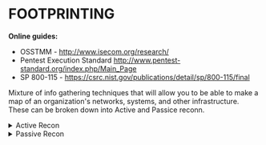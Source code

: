 # FOOTPRINTING

**Online guides:** 
- OSSTMM - http://www.isecom.org/research/
- Pentest Execution Standard http://www.pentest-standard.org/index.php/Main_Page
- SP 800-115 - https://csrc.nist.gov/publications/detail/sp/800-115/final

Mixture of info gathering techniques that will allow you to be able to make a map of an organization's networks, systems, 
and other infrastructure. These can be broken down into Active and Passice reconn.

<details>
<summary> Active Recon</summary>
 <br>
 Any recon that involves "touching" the targets systems.
 - host scanning
 - vulnerability scanning
 
Note: Scans can disrupt services on target systems, so make sure you have permission (can be illegal).
Big cloub providers such as MS Azure and Amazon Web Servics require a vulnerability or Pen Test Form 
before using their infrastructure for scans.

**Note forward and reverse DNS lookups and zone transfer attempts are considered ACTIVE RECON**

Traceroute, TTL, and responses from devices help map the targets Topology.

When using tools that generate a topology based on scans keep in mind that info may not be 100% accurate.

When scanning keep variables in mind such as wireless vs wired network and if there are VMs on scanned devices.

<details>
<summary>Port scanners:</summary>
 <br>
 Preform: 
 
  **Host Discovery -**
   Ping, just discovering the host.
  
  **Port Scanning/ Service ID -**
   PORTS: 
    Well Known or System Ports - 0 to 1023
    Registered - 1024 to 49151
 
   States:
    open - service is accessible
    closed - service is not accessible (pings may get a response that the port/ host is not found)
    filtered - firewall or similar is in place ( pings ususally not responsed to/ timeout)
 
  **Service Version ID -**
   Connecting to the port and grabbing its banner. Comparing its responses to signatures of known services.
 
   **OS ID -**
    Identifying the OS based on its network traffic/responses to scans.
    TCP/IP stack fingerprining that focus on comparing responses to TCP and UDP packets.
    TCP options they support, order the packets are sent in, and other details that can help guess the OS.


 <details>
 <summary>Common Tools</summary>
 <br>
 <details>
 <summary>Nmap/Zenmap:</summary>
 <br>
  -O OS discovery flag
  -sS SYN Scan
  -sT SYN Connect scan
  -sV Service Version Detection
  -p0 Skip pings
  - 
 </details>

  <details>
  <summary>Angry IP Scanner</summary>
  <br>
  Multiplatform Linux Win and MAC OS port scanner with a GUI
  Not as feature rich as NMAP
  Does not provide detailed ID of OS and services
  Requires Java
  </details>

  Other security tools have port scanning built in like Metasploit, Qualys Mgmt platform, and Nessus.

  </details>

  <details>
  <summary>Scan Techniques</summary>
  <br>
   - SYN Scan: Qucikest. Sends specially crafted SYN packets and wait for the SYN ACK. Then close the connection with a RST.
        Helps prevent logging as no connection occurred. MUST be root on a system to preform.
 
   - Connect Scan: A full TCP connection to the target. Preformed for possibly more accuracy and when root is not availble on scanning              host.
   - ACK Scans: Sending ACKs to help identify firewalls in conjunction with other scans.
  </details>
 </details>
</details>


<details>
 <summary>Passive Recon</summary>
 <br>

Good resource: https://www.securitysift.com/passive-reconnaissance/

Recon that does not involve "touching" the target at all.
Information that is publicly available about the target. 

### OSINT can be out of date!

If already in a system and looking to do passive recon you would be relying on stored data such as logs and configs.
This may not give you everything to ID target. 

If you are already on the target network you can do a packet capture.

DHCP logs or config file can give a lot of useful info such as static IP hosts which are ususally servers, logs of host(MACs) requests that will reveal hosts IPs currently in use, IP ranges.

Firewall logs can be useful by allowing you to reverse engineer the firewall rules to find out what is and isnt allowed through the firewall. You should also have access to the ACL.

System log files can provide info about how systems are configured, apps running on it, user accounts, and other details. Not top priority for recon. these are ususally sent off to a secure server.

**note** CySA+ includes Cisco, Palo Alto and Check Point firewalls. Formats for logs are similar.
**note** Cisco Firewall logs use identifiers https://www.cisco.com/c/en/us/about/security-center/identify-incidents-via-syslog.html
**note:** Many network devices by default log to their console port.

Organizational Intelligence can be a lot, but what is focused on is locations of buildings, how they are secured, business hours and workflow. Relationships between departments, employees, ORG charts, document analysis (metadata), financial data, Individuals.
This can be found on ORG sites, DB like EDGAR, social netoworks, and even social engineering.

Documents can provide ORG data whitin its metadata such as authors name, info on software used to create document, and sometimes revisions, edits, and other data. Cell phone photos can include GPS info. MIT Medial labs tool called Immersion provides info about who a user emails, this can help identify key contacts. A metadata scrubber can get rid of this information.

http://timetravel.mementoweb.org and http://archive.org will show older versions of a company website. Also googles cahce http://cacheview.com.

Social engineering tools like SET can help get a social engineering attempt setup. Creepy, a geolocation tool that uses social media and file metadata to help with social engineering. Metasploit includes phising and other tools. 


**Tools for Info Aggregation and Analysis:**
 theHarvester: gather emails, domain info, hostnames, employee names, and open ports and banners using search engines.
 Maltego: build relationship maps between people and their ties to other resources
 Shodan: search engine for internet connected devices and their vulnerabilities

<details>
 <summary>DNS</summary>
 <br>
 DNS is one of the first stops for recon. Publicily and easily obtained by a whois.
 nslookup DOMAIN Optional:specific DNS: on any OS for a domain will give you its DNS info. This can give access to info on the company     or its hosting service. Specific records can also be queried with -query flag=mx, ns, SOA, etc. DNS entries can contain hostnames that may give away the service its running.
 
 Domains names are mng by domain name registrars that are accredited by gTLD(generic TLD) and/or country ccTLD(Country code TLD). registrars provide the int between customer and domain registries, they handle purchase, billing, maintenance and transfers.
 
 Global IP space is managed by IANA. They manage the DNS Root Zone(that handles gTLD & ccTLD. Regional auth over these are handled by 5 RIRs (Regional Internet Registries):
  - AFRINIC = Africa
  - ARIN = USA, Canada, parts of Caribbean, and Antartica
  - APNIC = Asia, Aus, New Zealand, and other countries in the region.
  - LACNIC = Latin America and parts of Caribbean not covered by ARIN.
  - RIPE NCC = Central Asia, Europe, Middle East, and Russia.
 RIRs provide Whois info and other services to make sure IP and DNS for the Interent in the region are functioning. 
 
 If you find a DNS server running on a network, use dig or other DNS commands to test if it supports zone transfers. Most DNS server prohibit transfers to servers that arnt trusted DNS peers. 
 to test:
  - host -t axfr domain-name dns-server
  - dig axfr @dns-server domain-name
  
 **note** you can test this on digi.ninja. A site for practising zone transfers.
 **note** zone transfers is considered ACTIVE RECON
 **note** forward/reverse DNS lookups are considered ACTIVE RECON
 DNS brute forcing, if zone transfers are denied you can send DNS queries for each IP address that the ORG uses, that can provided answers. 
 
 Whois searches a DB of registered users of a domain, IP address block, and other interesting info such as location, admin contact info, phone numbers, emails, organization name, etc. This will vary from user to user.
 
 The host command in linux can also provide info on the systems IPv4 and IPv6 addresses and its email servers.
 
 **Historical domain data**
 domainhistory.net
 whoismind.com
Present historical data on info provided by whois.


</details>
 
 
<details>
 <summary>CISCO Log Level</summary>
 <br>
  - 0 Emergencies: Device shutdown due to failure
  - 1 Alerts: Temp limit exceeded
  - 2 Critical: Software fialure
  - 3 Errors: int down
  - 4 Warnings: Config change
  - 5 Notifications: Line protocol up/down
  - 6 Info: ACL violation
  - 7 Debug: debug mesg
</details>

Configs can give info such as syslog or SNMP remote servers. Details of those servers, configs , passwords, community strings, account info.



<details>
 <summary>Tools</summary>
 <br>
 Netflows: Cisco network protocol. Colletcs IP traffic. For monitoring. Flow data provides a view of traffic and volume. Along with netflows analyzer (like PRTC and SolarWinds) helps baseline and troubleshoot.
 
 Netstat: Unix and Windows tool. Active TCP/UDP connections filtered by TCP,UDP,ICMP,IP,IPv6 and others. 
   Linux:
   - ta list active TCP connections 
   - u  list active UDP connections 
   - w raw 
   - X unix socket connection 
   https://linux.die.net/man/8/netstat
    
   Windows:
   - e Ethernet statistics output for sent/recieved bytes, errors
   - o Displays active TCP connections and includes the PID for each connection 
   - nr routing table 
   https://docs.microsoft.com/en-us/windows-server/administration/windows-commands/netstat
</details>





</details>











